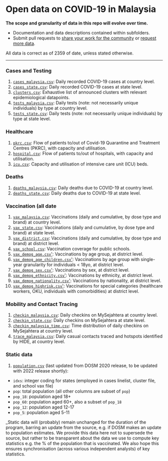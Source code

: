 # Open data on COVID-19 in Malaysia

**The scope and granularity of data in this repo will evolve over time.**
+ Documentation and data descriptions contained within subfolders. 
+ Submit pull requests to [share your work for the community](/CONTRIB.md#share-your-work) or [request more data](/CONTRIB.md#data-requests).

All data is correct as of 2359 of date, unless stated otherwise.

---

### Cases and Testing

1) [`cases_malaysia.csv`](/epidemic/cases_malaysia.csv): Daily recorded COVID-19 cases at country level.
2) [`cases_state.csv`](/epidemic/cases_state.csv): Daily recorded COVID-19 cases at state level.
3) [`clusters.csv`](/epidemic/clusters.csv): Exhaustive list of announced clusters with relevant epidemiological datapoints.
4) [`tests_malaysia.csv`](/epidemic/tests_malaysia.csv): Daily tests (note: not necessarily unique individuals) by type at country level.
4) [`tests_state.csv`](/epidemic/tests_malaysia.csv): Daily tests (note: not necessarily unique individuals) by type at state level.

### Healthcare

1) [`pkrc.csv`](/epidemic/pkrc.csv): Flow of patients to/out of Covid-19 Quarantine and Treatment Centres (PKRC), with capacity and utilisation.
2) [`hospital.csv`](/epidemic/hospital.csv): Flow of patients to/out of hospitals, with capacity and utilisation.
3) [`icu.csv`](/epidemic/icu.csv): Capacity and utilisation of intensive care unit (ICU) beds.

### Deaths

1) [`deaths_malaysia.csv`](/epidemic/deaths_malaysia.csv): Daily deaths due to COVID-19 at country level.
2) [`deaths_state.csv`](/epidemic/deaths_state.csv): Daily deaths due to COVID-19 at state level.

### Vaccination (all date

1) [`vax_malaysia.csv`](/vaccination/vax_malaysia.csv): Vaccinations (daily and cumulative, by dose type and brand) at country level.
2) [`vax_state.csv`](/vaccination/vax_state.csv): Vaccinations (daily and cumulative, by dose type and brand) at state level.
3) [`vax_district.csv`](/vaccination/vax_district.csv): Vaccinations (daily and cumulative, by dose type and brand) at district level.
4) [`vax_school.csv`](/vaccination/vax_school.csv): Vaccination coverage for public schools.
5) [`vax_demog_age.csv`'](/vaccination/vax_demog_age.csv): Vaccinations by age group, at district level.
6) [`vax_demog_age_children.csv`'](/vaccination/vax_demog_age_children.csv): Vaccinations by age group with single-year granularity for individuals < 18yo, at district level.
7) [`vax_demog_sex.csv`'](/vaccination/vax_demog_sex.csv): Vaccinations by sex, at district level.
8) [`vax_demog_ethnicity.csv`'](/vaccination/vax_demog_ethnicity.csv): Vaccinations by ethnicity, at district level.
9) [`vax_demog_nationality.csv`'](/vaccination/vax_demog_nationality.csv): Vaccinations by nationality, at district level.
10) [`vax_demog_highrisk.csv`'](/vaccination/vax_demog_highrisk.csv): Vaccinations for special categories (healthcare workers, OKU, individuals with comorbidities) at district level.

### Mobility and Contact Tracing

1) [`checkin_malaysia.csv`](/mysejahtera/checkin_malaysia.csv): Daily checkins on MySejahtera at country level.
2) [`checkin_state.csv`](/mysejahtera/checkin_state.csv): Daily checkins on MySejahtera at state level.
3) [`checkin_malaysia_time.csv`](/mysejahtera/checkin_malaysia_time.csv): Time distribution of daily checkins on MySejahtera at country level.
4) [`trace_malaysia.csv`](/mysejahtera/trace_malaysia.csv): Daily casual contacts traced and hotspots identified by HIDE, at country level.

### Static data

1) [`population.csv`](/static/population.csv) (last updated from DOSM 2020 release, to be updated with 2022 release shortly): 
 - `idxs`: integer coding for states (employed in cases linelist, cluster file, and school vax file)
 - `pop`: total population (all other columns are subset of `pop`)
 - `pop_18`: population aged 18+
 - `pop_60`: population aged 60+, also a subset of `pop_18`
 - `pop_12`: population aged 12-17
 - `pop_5`: population aged 5-11

_Static data will (probably) remain unchanged for the duration of the program, barring an update from the source, e.g. if DOSM makes an update to population estimates. We provide this data here not to supersede the source, but rather to be transparent about the data we use to compute key statistics e.g. the % of the population that is vaccinated. We also hope this ensures synchronisation (across various independent analysts) of key statistics.
